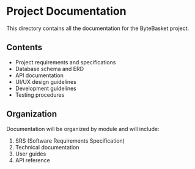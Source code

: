# Project Documentation

This directory contains all the documentation for the ByteBasket project.

## Contents

- Project requirements and specifications
- Database schema and ERD
- API documentation
- UI/UX design guidelines
- Development guidelines
- Testing procedures

## Organization

Documentation will be organized by module and will include:

1. SRS (Software Requirements Specification)
2. Technical documentation
3. User guides
4. API reference
